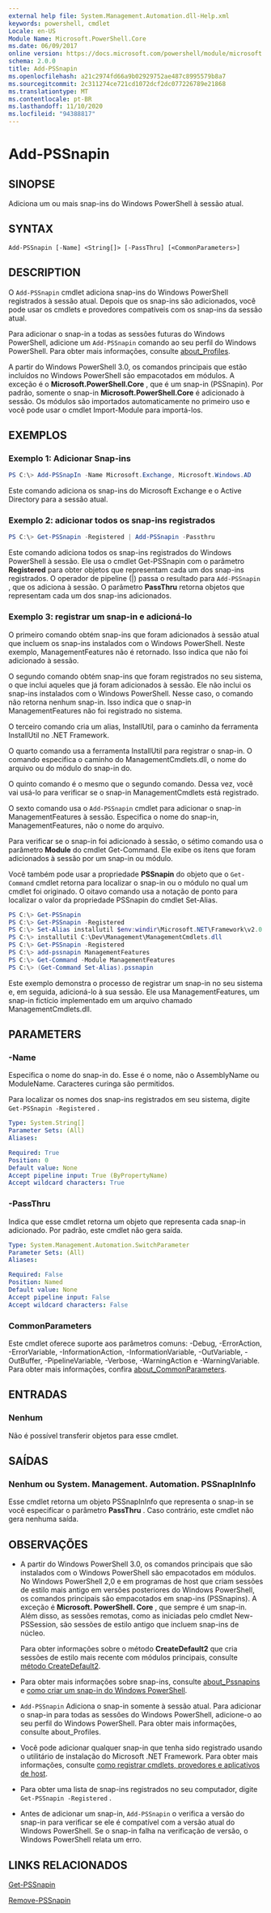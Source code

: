 ```yaml
---
external help file: System.Management.Automation.dll-Help.xml
keywords: powershell, cmdlet
Locale: en-US
Module Name: Microsoft.PowerShell.Core
ms.date: 06/09/2017
online version: https://docs.microsoft.com/powershell/module/microsoft.powershell.core/add-pssnapin?view=powershell-5.1&WT.mc_id=ps-gethelp
schema: 2.0.0
title: Add-PSSnapin
ms.openlocfilehash: a21c2974fd66a9b02929752ae487c8995579b8a7
ms.sourcegitcommit: 2c311274ce721cd1072dcf2dc077226789e21868
ms.translationtype: MT
ms.contentlocale: pt-BR
ms.lasthandoff: 11/10/2020
ms.locfileid: "94388817"
---
```

# Add-PSSnapin

## SINOPSE
Adiciona um ou mais snap-ins do Windows PowerShell à sessão atual.

## SYNTAX

```
Add-PSSnapin [-Name] <String[]> [-PassThru] [<CommonParameters>]
```

## DESCRIPTION

O `Add-PSSnapin` cmdlet adiciona snap-ins do Windows PowerShell registrados à sessão atual. Depois que os snap-ins são adicionados, você pode usar os cmdlets e provedores compatíveis com os snap-ins da sessão atual.

Para adicionar o snap-in a todas as sessões futuras do Windows PowerShell, adicione um `Add-PSSnapin` comando ao seu perfil do Windows PowerShell. Para obter mais informações, consulte [about_Profiles](about/about_Profiles.md).

A partir do Windows PowerShell 3.0, os comandos principais que estão incluídos no Windows PowerShell são empacotados em módulos. A exceção é o **Microsoft.PowerShell.Core** , que é um snap-in (PSSnapin).
Por padrão, somente o snap-in **Microsoft.PowerShell.Core** é adicionado à sessão. Os módulos são importados automaticamente no primeiro uso e você pode usar o cmdlet Import-Module para importá-los.

## EXEMPLOS

### Exemplo 1: Adicionar Snap-ins

```powershell
PS C:\> Add-PSSnapIn -Name Microsoft.Exchange, Microsoft.Windows.AD
```

Este comando adiciona os snap-ins do Microsoft Exchange e o Active Directory para a sessão atual.

### Exemplo 2: adicionar todos os snap-ins registrados

```powershell
PS C:\> Get-PSSnapin -Registered | Add-PSSnapin -Passthru
```

Este comando adiciona todos os snap-ins registrados do Windows PowerShell à sessão. Ele usa o cmdlet Get-PSSnapin com o parâmetro **Registered** para obter objetos que representam cada um dos snap-ins registrados. O operador de pipeline (|) passa o resultado para `Add-PSSnapin` , que os adiciona à sessão. O parâmetro **PassThru** retorna objetos que representam cada um dos snap-ins adicionados.

### Exemplo 3: registrar um snap-in e adicioná-lo

O primeiro comando obtém snap-ins que foram adicionados à sessão atual que incluem os snap-ins instalados com o Windows PowerShell. Neste exemplo, ManagementFeatures não é retornado. Isso indica que não foi adicionado à sessão.

O segundo comando obtém snap-ins que foram registrados no seu sistema, o que inclui aqueles que já foram adicionados à sessão. Ele não inclui os snap-ins instalados com o Windows PowerShell. Nesse caso, o comando não retorna nenhum snap-in. Isso indica que o snap-in ManagementFeatures não foi registrado no sistema.

O terceiro comando cria um alias, InstallUtil, para o caminho da ferramenta InstallUtil no .NET Framework.

O quarto comando usa a ferramenta InstallUtil para registrar o snap-in. O comando especifica o caminho do ManagementCmdlets.dll, o nome do arquivo ou do módulo do snap-in do.

O quinto comando é o mesmo que o segundo comando. Dessa vez, você vai usá-lo para verificar se o snap-in ManagementCmdlets está registrado.

O sexto comando usa o `Add-PSSnapin` cmdlet para adicionar o snap-in ManagementFeatures à sessão. Especifica o nome do snap-in, ManagementFeatures, não o nome do arquivo.

Para verificar se o snap-in foi adicionado à sessão, o sétimo comando usa o parâmetro **Module** do cmdlet Get-Command. Ele exibe os itens que foram adicionados à sessão por um snap-in ou módulo.

Você também pode usar a propriedade **PSSnapin** do objeto que o `Get-Command` cmdlet retorna para localizar o snap-in ou o módulo no qual um cmdlet foi originado. O oitavo comando usa a notação de ponto para localizar o valor da propriedade PSSnapin do cmdlet Set-Alias.

```powershell
PS C:\> Get-PSSnapin
PS C:\> Get-PSSnapin -Registered
PS C:\> Set-Alias installutil $env:windir\Microsoft.NET\Framework\v2.0.50727\installutil.exe
PS C:\> installutil C:\Dev\Management\ManagementCmdlets.dll
PS C:\> Get-PSSnapin -Registered
PS C:\> add-pssnapin ManagementFeatures
PS C:\> Get-Command -Module ManagementFeatures
PS C:\> (Get-Command Set-Alias).pssnapin
```

Este exemplo demonstra o processo de registrar um snap-in no seu sistema e, em seguida, adicioná-lo à sua sessão. Ele usa ManagementFeatures, um snap-in fictício implementado em um arquivo chamado ManagementCmdlets.dll.

## PARAMETERS

### -Name

Especifica o nome do snap-in do. Esse é o nome, não o AssemblyName ou ModuleName. Caracteres curinga são permitidos.

Para localizar os nomes dos snap-ins registrados em seu sistema, digite `Get-PSSnapin -Registered` .

```yaml
Type: System.String[]
Parameter Sets: (All)
Aliases:

Required: True
Position: 0
Default value: None
Accept pipeline input: True (ByPropertyName)
Accept wildcard characters: True
```

### -PassThru

Indica que esse cmdlet retorna um objeto que representa cada snap-in adicionado. Por padrão, este cmdlet não gera saída.

```yaml
Type: System.Management.Automation.SwitchParameter
Parameter Sets: (All)
Aliases:

Required: False
Position: Named
Default value: None
Accept pipeline input: False
Accept wildcard characters: False
```

### CommonParameters

Este cmdlet oferece suporte aos parâmetros comuns: -Debug, -ErrorAction, -ErrorVariable, -InformationAction, -InformationVariable, -OutVariable, -OutBuffer, -PipelineVariable, -Verbose, -WarningAction e -WarningVariable. Para obter mais informações, confira [about_CommonParameters](https://go.microsoft.com/fwlink/?LinkID=113216).

## ENTRADAS

### Nenhum
Não é possível transferir objetos para esse cmdlet.

## SAÍDAS

### Nenhum ou System. Management. Automation. PSSnapInInfo

Esse cmdlet retorna um objeto PSSnapInInfo que representa o snap-in se você especificar o parâmetro **PassThru** . Caso contrário, este cmdlet não gera nenhuma saída.

## OBSERVAÇÕES

- A partir do Windows PowerShell 3.0, os comandos principais que são instalados com o Windows PowerShell são empacotados em módulos. No Windows PowerShell 2,0 e em programas de host que criam sessões de estilo mais antigo em versões posteriores do Windows PowerShell, os comandos principais são empacotados em snap-ins (PSSnapins). A exceção é **Microsoft. PowerShell. Core** , que sempre é um snap-in. Além disso, as sessões remotas, como as iniciadas pelo cmdlet New-PSSession, são sessões de estilo antigo que incluem snap-ins de núcleo.

  Para obter informações sobre o método **CreateDefault2** que cria sessões de estilo mais recente com módulos principais, consulte [método CreateDefault2](/dotnet/api/system.management.automation.runspaces.initialsessionstate.createdefault2#System_Management_Automation_Runspaces_InitialSessionState_CreateDefault2).

- Para obter mais informações sobre snap-ins, consulte [about_Pssnapins](About/about_PSSnapins.md) e [como criar um snap-in do Windows PowerShell](/powershell/scripting/developer/cmdlet/how-to-create-a-windows-powershell-snap-in).
- `Add-PSSnapin` Adiciona o snap-in somente à sessão atual. Para adicionar o snap-in para todas as sessões do Windows PowerShell, adicione-o ao seu perfil do Windows PowerShell. Para obter mais informações, consulte about_Profiles.
- Você pode adicionar qualquer snap-in que tenha sido registrado usando o utilitário de instalação do Microsoft .NET Framework. Para obter mais informações, consulte [como registrar cmdlets, provedores e aplicativos de host](/previous-versions//ms714644(v=vs.85)).
- Para obter uma lista de snap-ins registrados no seu computador, digite `Get-PSSnapin -Registered` .
- Antes de adicionar um snap-in, `Add-PSSnapin` o verifica a versão do snap-in para verificar se ele é compatível com a versão atual do Windows PowerShell. Se o snap-in falha na verificação de versão, o Windows PowerShell relata um erro.

## LINKS RELACIONADOS

[Get-PSSnapin](Get-PSSnapin.md)

[Remove-PSSnapin](Remove-PSSnapin.md)
